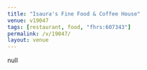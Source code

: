 ```yaml
---
title: "Isaura's Fine Food & Coffee House"
venue: v19047
tags: [restaurant, food, "fhrs:607343"]
permalink: /v/19047/
layout: venue
---
```

null